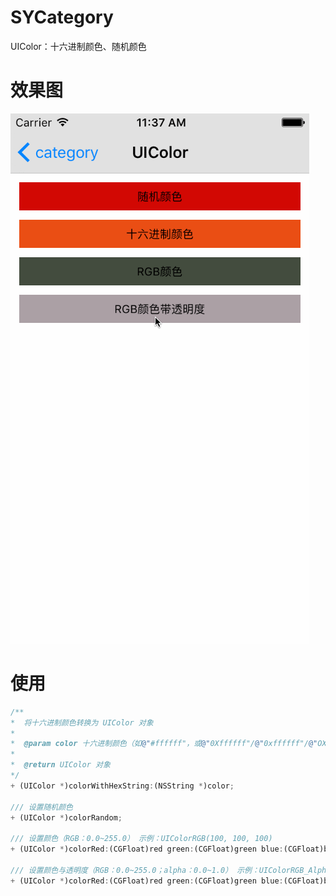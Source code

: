 # SYCategory
UIColor：十六进制颜色、随机颜色
 

# 效果图
![SYCategory_color.gif](./SYCategory_color.gif)

# 使用
``` javascript
/**
*  将十六进制颜色转换为 UIColor 对象
*
*  @param color 十六进制颜色（如@"#ffffff"，或@"0Xffffff"/@"0xffffff"/@"OXffffff"/@"Oxffffff"/@"oXffffff"/@"oxffffff"）
*
*  @return UIColor 对象
*/
+ (UIColor *)colorWithHexString:(NSString *)color;

/// 设置随机颜色
+ (UIColor *)colorRandom;

/// 设置颜色（RGB：0.0~255.0） 示例：UIColorRGB(100, 100, 100)
+ (UIColor *)colorRed:(CGFloat)red green:(CGFloat)green blue:(CGFloat)blue;

/// 设置颜色与透明度（RGB：0.0~255.0；alpha：0.0~1.0） 示例：UIColorRGB_Alpha(100.0, 100.0, 20.0, 1.0)
+ (UIColor *)colorRed:(CGFloat)red green:(CGFloat)green blue:(CGFloat)blue alpha:(CGFloat)alpha;
```